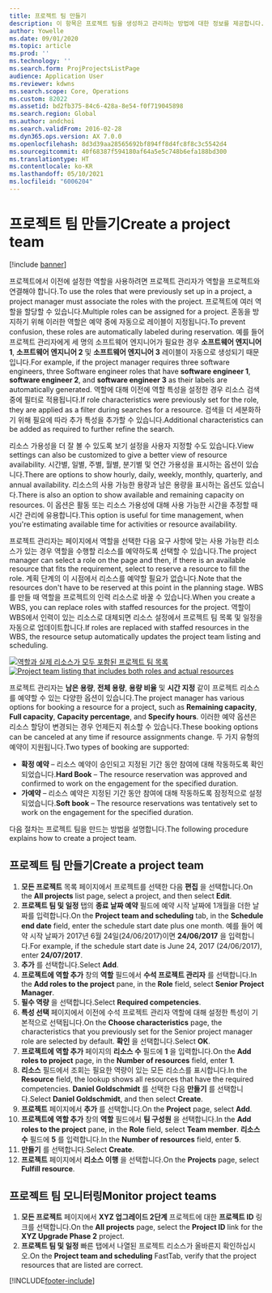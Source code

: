 ```yaml
---
title: 프로젝트 팀 만들기
description: 이 항목은 프로젝트 팀을 생성하고 관리하는 방법에 대한 정보를 제공합니다.
author: Yowelle
ms.date: 09/01/2020
ms.topic: article
ms.prod: ''
ms.technology: ''
ms.search.form: ProjProjectsListPage
audience: Application User
ms.reviewer: kdwns
ms.search.scope: Core, Operations
ms.custom: 82022
ms.assetid: bd2fb375-84c6-428a-8e54-f0f719045898
ms.search.region: Global
ms.author: andchoi
ms.search.validFrom: 2016-02-28
ms.dyn365.ops.version: AX 7.0.0
ms.openlocfilehash: 8d3d39aa28565692bf894ff8d4fc8f8c3c5542d4
ms.sourcegitcommit: 40f68387f594180af64a5e5c748b6efa188bd300
ms.translationtype: HT
ms.contentlocale: ko-KR
ms.lasthandoff: 05/10/2021
ms.locfileid: "6006204"
---
```

# <a name="create-a-project-team"></a><span data-ttu-id="53853-103">프로젝트 팀 만들기</span><span class="sxs-lookup"><span data-stu-id="53853-103">Create a project team</span></span>

[!include [banner](../includes/banner.md)]

<span data-ttu-id="53853-104">프로젝트에서 이전에 설정한 역할을 사용하려면 프로젝트 관리자가 역할을 프로젝트와 연결해야 합니다.</span><span class="sxs-lookup"><span data-stu-id="53853-104">To use the roles that were previously set up in a project, a project manager must associate the roles with the project.</span></span> <span data-ttu-id="53853-105">프로젝트에 여러 역할을 할당할 수 있습니다.</span><span class="sxs-lookup"><span data-stu-id="53853-105">Multiple roles can be assigned for a project.</span></span> <span data-ttu-id="53853-106">혼동을 방지하기 위해 이러한 역할은 예약 중에 자동으로 레이블이 지정됩니다.</span><span class="sxs-lookup"><span data-stu-id="53853-106">To prevent confusion, these roles are automatically labeled during reservation.</span></span> <span data-ttu-id="53853-107">예를 들어 프로젝트 관리자에게 세 명의 소프트웨어 엔지니어가 필요한 경우 **소프트웨어 엔지니어 1**, **소프트웨어 엔지니어 2** 및 **소프트웨어 엔지니어 3** 레이블이 자동으로 생성되기 때문입니다.</span><span class="sxs-lookup"><span data-stu-id="53853-107">For example, if the project manager requires three software engineers, three Software engineer roles that have **software engineer 1**, **software engineer 2**, and **software engineer 3** as their labels are automatically generated.</span></span> <span data-ttu-id="53853-108">역할에 대해 이전에 역할 특성을 설정한 경우 리소스 검색 중에 필터로 적용됩니다.</span><span class="sxs-lookup"><span data-stu-id="53853-108">If role characteristics were previously set for the role, they are applied as a filter during searches for a resource.</span></span> <span data-ttu-id="53853-109">검색을 더 세분화하기 위해 필요에 따라 추가 특성을 추가할 수 있습니다.</span><span class="sxs-lookup"><span data-stu-id="53853-109">Additional characteristics can be added as required to further refine the search.</span></span>

<span data-ttu-id="53853-110">리소스 가용성을 더 잘 볼 수 있도록 보기 설정을 사용자 지정할 수도 있습니다.</span><span class="sxs-lookup"><span data-stu-id="53853-110">View settings can also be customized to give a better view of resource availability.</span></span> <span data-ttu-id="53853-111">시간별, 일별, 주별, 월별, 분기별 및 연간 가용성을 표시하는 옵션이 있습니다.</span><span class="sxs-lookup"><span data-stu-id="53853-111">There are options to show hourly, daily, weekly, monthly, quarterly, and annual availability.</span></span> <span data-ttu-id="53853-112">리소스의 사용 가능한 용량과 남은 용량을 표시하는 옵션도 있습니다.</span><span class="sxs-lookup"><span data-stu-id="53853-112">There is also an option to show available and remaining capacity on resources.</span></span> <span data-ttu-id="53853-113">이 옵션은 활동 또는 리소스 가용성에 대해 사용 가능한 시간을 추정할 때 시간 관리에 유용합니다.</span><span class="sxs-lookup"><span data-stu-id="53853-113">This option is useful for time management, when you're estimating available time for activities or resource availability.</span></span>

<span data-ttu-id="53853-114">프로젝트 관리자는 페이지에서 역할을 선택한 다음 요구 사항에 맞는 사용 가능한 리소스가 있는 경우 역할을 수행할 리소스를 예약하도록 선택할 수 있습니다.</span><span class="sxs-lookup"><span data-stu-id="53853-114">The project manager can select a role on the page and then, if there is an available resource that fits the requirement, select to reserve a resource to fill the role.</span></span> <span data-ttu-id="53853-115">계획 단계의 이 시점에서 리소스를 예약할 필요가 없습니다.</span><span class="sxs-lookup"><span data-stu-id="53853-115">Note that the resources don't have to be reserved at this point in the planning stage.</span></span> <span data-ttu-id="53853-116">WBS를 만들 때 역할을 프로젝트의 인력 리소스로 바꿀 수 있습니다.</span><span class="sxs-lookup"><span data-stu-id="53853-116">When you create a WBS, you can replace roles with staffed resources for the project.</span></span> <span data-ttu-id="53853-117">역할이 WBS에서 인력이 있는 리소스로 대체되면 리소스 설정에서 프로젝트 팀 목록 및 일정을 자동으로 업데이트합니다.</span><span class="sxs-lookup"><span data-stu-id="53853-117">If roles are replaced with staffed resources in the WBS, the resource setup automatically updates the project team listing and scheduling.</span></span>

<span data-ttu-id="53853-118">[![역할과 실제 리소스가 모두 포함된 프로젝트 팀 목록](./media/projectresourcing03-1024x368.jpg)](./media/projectresourcing03.jpg)</span><span class="sxs-lookup"><span data-stu-id="53853-118">[![Project team listing that includes both roles and actual resources](./media/projectresourcing03-1024x368.jpg)](./media/projectresourcing03.jpg)</span></span> 

<span data-ttu-id="53853-119">프로젝트 관리자는 **남은 용량**, **전체 용량**, **용량 비율** 및 **시간 지정** 같이 프로젝트 리소스를 예약할 수 있는 다양한 옵션이 있습니다.</span><span class="sxs-lookup"><span data-stu-id="53853-119">The project manager has various options for booking a resource for a project, such as **Remaining capacity**, **Full capacity**, **Capacity percentage**, and **Specify hours**.</span></span> <span data-ttu-id="53853-120">이러한 예약 옵션은 리소스 할당이 변경되는 경우 언제든지 취소할 수 있습니다.</span><span class="sxs-lookup"><span data-stu-id="53853-120">These booking options can be canceled at any time if resource assignments change.</span></span> <span data-ttu-id="53853-121">두 가지 유형의 예약이 지원됩니다.</span><span class="sxs-lookup"><span data-stu-id="53853-121">Two types of booking are supported:</span></span>

- <span data-ttu-id="53853-122">**확정 예약** – 리소스 예약이 승인되고 지정된 기간 동안 참여에 대해 작동하도록 확인되었습니다.</span><span class="sxs-lookup"><span data-stu-id="53853-122">**Hard Book** – The resource reservation was approved and confirmed to work on the engagement for the specified duration.</span></span>
- <span data-ttu-id="53853-123">**가예약** – 리소스 예약은 지정된 기간 동안 참여에 대해 작동하도록 잠정적으로 설정되었습니다.</span><span class="sxs-lookup"><span data-stu-id="53853-123">**Soft book** – The resource reservations was tentatively set to work on the engagement for the specified duration.</span></span>

<span data-ttu-id="53853-124">다음 절차는 프로젝트 팀을 만드는 방법을 설명합니다.</span><span class="sxs-lookup"><span data-stu-id="53853-124">The following procedure explains how to create a project team.</span></span>

## <a name="create-a-project-team"></a><span data-ttu-id="53853-125">프로젝트 팀 만들기</span><span class="sxs-lookup"><span data-stu-id="53853-125">Create a project team</span></span>

1. <span data-ttu-id="53853-126">**모든 프로젝트** 목록 페이지에서 프로젝트를 선택한 다음 **편집** 을 선택합니다.</span><span class="sxs-lookup"><span data-stu-id="53853-126">On the **All projects** list page, select a project, and then select **Edit**.</span></span>
2. <span data-ttu-id="53853-127">**프로젝트 팀 및 일정** 탭의 **종료 날짜 예약** 필드에 예약 시작 날짜에 1개월을 더한 날짜를 입력합니다.</span><span class="sxs-lookup"><span data-stu-id="53853-127">On the **Project team and scheduling** tab, in the **Schedule end date** field, enter the schedule start date plus one month.</span></span> <span data-ttu-id="53853-128">예를 들어 예약 시작 날짜가 2017년 6월 24일(24/06/2017)이면 **24/06/2017** 을 입력합니다.</span><span class="sxs-lookup"><span data-stu-id="53853-128">For example, if the schedule start date is June 24, 2017 (24/06/2017), enter **24/07/2017**.</span></span>
3. <span data-ttu-id="53853-129">**추가** 를 선택합니다.</span><span class="sxs-lookup"><span data-stu-id="53853-129">Select **Add**.</span></span>
4. <span data-ttu-id="53853-130">**프로젝트에 역할 추가** 창의 **역할** 필드에서 **수석 프로젝트 관리자** 를 선택합니다.</span><span class="sxs-lookup"><span data-stu-id="53853-130">In the **Add roles to the project** pane, in the **Role** field, select **Senior Project Manager**.</span></span>
5. <span data-ttu-id="53853-131">**필수 역량** 을 선택합니다.</span><span class="sxs-lookup"><span data-stu-id="53853-131">Select **Required competencies**.</span></span>
6. <span data-ttu-id="53853-132">**특성 선택** 페이지에서 이전에 수석 프로젝트 관리자 역할에 대해 설정한 특성이 기본적으로 선택됩니다.</span><span class="sxs-lookup"><span data-stu-id="53853-132">On the **Choose characteristics** page, the characteristics that you previously set for the Senior project manager role are selected by default.</span></span> <span data-ttu-id="53853-133">**확인** 을 선택합니다.</span><span class="sxs-lookup"><span data-stu-id="53853-133">Select **OK**.</span></span>
7. <span data-ttu-id="53853-134">**프로젝트에 역할 추가** 페이지의 **리소스 수** 필드에 **1** 을 입력합니다.</span><span class="sxs-lookup"><span data-stu-id="53853-134">On the **Add roles to project** page, in the **Number of resources** field, enter **1**.</span></span>
8. <span data-ttu-id="53853-135">**리소스** 필드에서 조회는 필요한 역량이 있는 모든 리소스를 표시합니다.</span><span class="sxs-lookup"><span data-stu-id="53853-135">In the **Resource** field, the lookup shows all resources that have the required competencies.</span></span> <span data-ttu-id="53853-136">**Daniel Goldschmidt** 를 선택한 다음 **만들기** 를 선택합니다.</span><span class="sxs-lookup"><span data-stu-id="53853-136">Select **Daniel Goldschmidt**, and then select **Create**.</span></span>
9. <span data-ttu-id="53853-137">**프로젝트** 페이지에서 **추가** 를 선택합니다.</span><span class="sxs-lookup"><span data-stu-id="53853-137">On the **Project** page, select **Add**.</span></span>
10. <span data-ttu-id="53853-138">**프로젝트에 역할 추가** 창의 **역할** 필드에서 **팀 구성원** 을 선택합니다.</span><span class="sxs-lookup"><span data-stu-id="53853-138">In the **Add roles to the project** pane, in the **Role** field, select **Team member**.</span></span> <span data-ttu-id="53853-139">**리소스 수** 필드에 **5** 를 입력합니다.</span><span class="sxs-lookup"><span data-stu-id="53853-139">In the **Number of resources** field, enter **5**.</span></span>
11. <span data-ttu-id="53853-140">**만들기** 를 선택합니다.</span><span class="sxs-lookup"><span data-stu-id="53853-140">Select **Create**.</span></span>
12. <span data-ttu-id="53853-141">**프로젝트** 페이지에서 **리소스 이행** 을 선택합니다.</span><span class="sxs-lookup"><span data-stu-id="53853-141">On the **Projects** page, select **Fulfill resource**.</span></span>

## <a name="monitor-project-teams"></a><span data-ttu-id="53853-142">프로젝트 팀 모니터링</span><span class="sxs-lookup"><span data-stu-id="53853-142">Monitor project teams</span></span>
1. <span data-ttu-id="53853-143">**모든 프로젝트** 페이지에서 **XYZ 업그레이드 2단계** 프로젝트에 대한 **프로젝트 ID** 링크를 선택합니다.</span><span class="sxs-lookup"><span data-stu-id="53853-143">On the **All projects** page, select the **Project ID** link for the **XYZ Upgrade Phase 2** project.</span></span>
2. <span data-ttu-id="53853-144">**프로젝트 팀 및 일정** 빠른 탭에서 나열된 프로젝트 리소스가 올바른지 확인하십시오.</span><span class="sxs-lookup"><span data-stu-id="53853-144">On the **Project team and scheduling** FastTab, verify that the project resources that are listed are correct.</span></span>


[!INCLUDE[footer-include](../includes/footer-banner.md)]